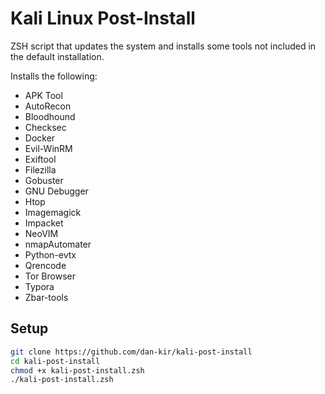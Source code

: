 Kali Linux Post-Install
==============================
ZSH script that updates the system and installs some tools not included in the default installation.

Installs the following:
* APK Tool
* AutoRecon
* Bloodhound
* Checksec
* Docker
* Evil-WinRM
* Exiftool
* Filezilla
* Gobuster
* GNU Debugger
* Htop
* Imagemagick
* Impacket
* NeoVIM
* nmapAutomater
* Python-evtx
* Qrencode
* Tor Browser
* Typora
* Zbar-tools

Setup
-------------------
```bash
git clone https://github.com/dan-kir/kali-post-install
cd kali-post-install
chmod +x kali-post-install.zsh
./kali-post-install.zsh
```
